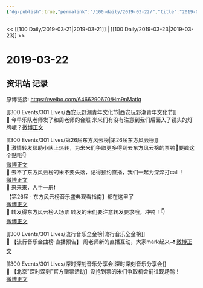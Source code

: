 ```yaml
---
{"dg-publish":true,"permalink":"/100-daily/2019-03-22/","title":"2019-03-22"}
---
```



<< [[100 Daily/2019-03-21\|2019-03-21]] | [[100 Daily/2019-03-23\|2019-03-23]] >>

# 2019-03-22

## 资讯站 记录

原博链接: https://weibo.com/6466290670/Hm9nMatIq

[[300 Events/301 Lives/西安玩野潮青年文化节\|西安玩野潮青年文化节]]  
🔔 今早乐队老师发了和周老师的合照 米米们有没有注意到我们后面入了镜头的灯牌呢？[微博正文](https://m.weibo.cn/6466290670/4352579544304352)

[[300 Events/301 Lives/第26届东方风云榜\|第26届东方风云榜]]  
🔔 激情转发帮助小队上热转，为米米们争取更多得到去东方风云榜的票鸭💪要戳这个贴哦👇  
[微博正文](https://m.weibo.cn/5516625428/4352593759206258)  
🔔 去不了东方风云榜的米不要失落，记得预约直播，我们一起为深深打call！  
[微博正文](https://m.weibo.cn/6466290670/4352604626748813)  
🔔 来来来，人手一册❗  
【第26届 · 东方风云榜音乐盛典观看指南】都在这里了  
[微博正文](https://m.weibo.cn/6466290670/4352657839901123)  
🔔 转发得东方风云榜入场票 转发的米们要注意转发要求哦，冲鸭！👇  
[微博正文](https://m.weibo.cn/6466290670/4352675405203107)

[[300 Events/301 Lives/流行音乐全金榜\|流行音乐全金榜]]  
🔔 【流行音乐金曲榜·直播预告】 周老师新的直播互动，大家mark起来~❗ [微博正文](https://m.weibo.cn/6466290670/4352679989976871)

[[300 Events/301 Lives/深时深刻音乐分享会\|深时深刻音乐分享会]]  
🔔 【北京"深时深刻"官方赠票活动】没抢到票的米们争取机会前往现场鸭！  
[微博正文](https://m.weibo.cn/6466290670/4352680644164285)
